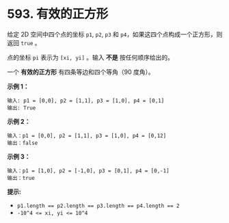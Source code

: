 # 593. 有效的正方形

给定 2D 空间中四个点的坐标 `p1`, `p2`, `p3` 和 `p4`，如果这四个点构成一个正方形，则返回 `true` 。

点的坐标 `pi` 表示为 `[xi, yi]` 。输入 **不是** 按任何顺序给出的。

一个 **有效的正方形** 有四条等边和四个等角（90 度角）。

**示例 1：**

```()
输入: p1 = [0,0], p2 = [1,1], p3 = [1,0], p4 = [0,1]
输出: True
```

**示例 2：**

```()
输入：p1 = [0,0], p2 = [1,1], p3 = [1,0], p4 = [0,12]
输出：false
```

**示例 3：**

```()
输入：p1 = [1,0], p2 = [-1,0], p3 = [0,1], p4 = [0,-1]
输出：true
```

**提示:**

- `p1.length == p2.length == p3.length == p4.length == 2`
- `-10^4 <= xi, yi <= 10^4`
